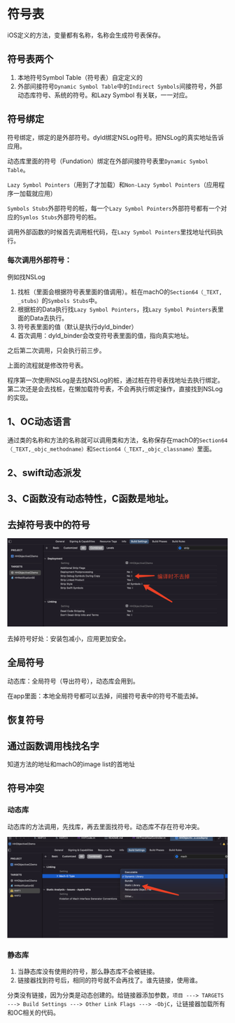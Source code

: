 # 符号表

iOS定义的方法，变量都有名称，名称会生成符号表保存。

## 符号表两个

1. 本地符号Symbol Table（符号表）自定定义的
1. 外部间接符号`Dynamic Symbol Table`中的`Indirect Symbols`间接符号，外部动态库符号、系统的符号。和Lazy Symbol 有关联，一一对应。

## 符号绑定

符号绑定，绑定的是外部符号。dyld绑定NSLog符号。把NSLog的真实地址告诉应用。

动态库里面的符号（Fundation）绑定在外部间接符号表里`Dynamic Symbol Table`。

`Lazy Symbol Pointers`（用到了才加载）和`Non-Lazy Symbol Pointers`（应用程序一加载就应用）

`Symbols Stubs`外部符号的桩，每一个`Lazy Symbol Pointers`外部符号都有一个对应的`Symlos Stubs`外部符号的桩。

调用外部函数的时候首先调用桩代码，在`Lazy Symbol Pointers`里找地址代码执行。

### 每次调用外部符号：

例如找NSLog

1. 找桩（里面会根据符号表里面的值调用）。桩在machO的`Section64（_TEXT, _stubs）`的`Symbols Stubs`中。
2. 根据桩的Data执行找`Lazy Symbol Pointers`，找`Lazy Symbol Pointers`表里面的Data去执行。
3. 符号表里面的值（默认是执行dyld_binder）
4. 首次调用：dyld_binder会改变符号表里面的值，指向真实地址。

之后第二次调用，只会执行前三步。

上面的流程就是修改符号表。

程序第一次使用NSLog是去找NSLog的桩，通过桩在符号表找地址去执行绑定。第二次还是会去找桩，在懒加载符号表，不会再执行绑定操作，直接找到NSLog的实现。

## 1、OC动态语言

通过类的名称和方法的名称就可以调用类和方法，名称保存在machO的`Section64（_TEXT,_objc_methodname）`和`Section64（_TEXT,_objc_classname）`里面。

## 2、swift动态派发

## 3、C函数没有动态特性，C函数是地址。

## 去掉符号表中的符号

![image-20220418214613707](符号表.assets/image-20220418214613707.png)

去掉符号好处：安装包减小，应用更加安全。

## 全局符号

动态库：全局符号（导出符号），动态库会用到。

在app里面：本地全局符号都可以去掉，间接符号表中的符号不能去掉。

## 恢复符号

## 通过函数调用栈找名字

知道方法的地址和machO的image list的首地址

## 符号冲突

### 动态库

动态库的方法调用，先找库，再去里面找符号。动态库不存在符号冲突。

![image-20220418231226419](符号表.assets/image-20220418231226419.png)

### 静态库

1. 当静态库没有使用的符号，那么静态库不会被链接。
2. 链接器找到符号后，相同的符号就不会再找了。谁先链接，使用谁。

分类没有链接，因为分类是动态创建的。给链接器添加参数，`项目 ---> TARGETS ---> Build Settings ---> Other Link Flags ---> -ObjC`，让链接器加载所有和OC相关的代码。





